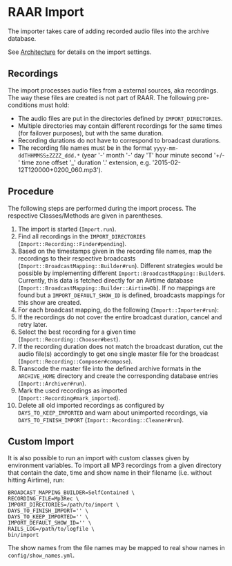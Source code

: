# RAAR Import

The importer takes care of adding recorded audio files into the archive database.

See [Architecture](architecture.md) for details on the import settings.

## Recordings

The import processes audio files from a external sources, aka recordings. The way these files are created is not part of RAAR. The following pre-conditions must hold:

* The audio files are put in the directories defined by `IMPORT_DIRECTORIES`.
* Multiple directories may contain different recordings for the same times (for failover purposes), but with the same duration.
* Recording durations do not have to correspond to broadcast durations.
* The recording file names must be in the format `yyyy-mm-ddTHHMMSS±ZZZZ_ddd.*` (year '-' month '-' day 'T' hour minute second '+/-' time zone offset '_' duration '.' extension, e.g. '2015-02-12T120000+0200_060.mp3').

## Procedure

The following steps are performed during the import process. The respective Classes/Methods are given in parentheses.

1. The import is started (`Import.run`).
1. Find all recordings in the `IMPORT_DIRECTORIES` (`Import::Recording::Finder#pending`).
1. Based on the timestamps given in the recording file names, map the recordings to their respective broadcasts (`Import::BroadcastMapping::Builder#run`). Different strategies would be possible by implementing different `Import::BroadcastMapping::Builder`s. Currently, this data is fetched directly for an Airtime database (`Import::BroadcastMapping::Builder::AirtimeDb`). If no mappings are found but a `IMPORT_DEFAULT_SHOW_ID` is defined, broadcasts mappings for this show are created.
1. For each broadcast mapping, do the following (`Import::Importer#run`):
1. If the recordings do not cover the entire broadcast duration, cancel and retry later.
1. Select the best recording for a given time (`Import::Recording::Chooser#best`).
1. If the recording duration does not match the broadcast duration, cut the audio file(s) accordingly to get one single master file for the broadcast (`Import::Recording::Composer#compose`).
1. Transcode the master file into the defined archive formats in the `ARCHIVE_HOME` directory and create the corresponding database entries (`Import::Archiver#run`).
1. Mark the used recordings as imported (`Import::Recording#mark_imported`).
1. Delete all old imported recordings as configured by `DAYS_TO_KEEP_IMPORTED` and warn about unimported recordings, via `DAYS_TO_FINISH_IMPORT` (`Import::Recording::Cleaner#run`).

## Custom Import

It is also possible to run an import with custom classes given by environment variables. To import all MP3 recordings from a given directory that contain the date, time and show name in their filename (i.e. without hitting Airtime), run:

    BROADCAST_MAPPING_BUILDER=SelfContained \
    RECORDING_FILE=Mp3Rec \
    IMPORT_DIRECTORIES=/path/to/import \
    DAYS_TO_FINISH_IMPORT='' \
    DAYS_TO_KEEP_IMPORTED='' \
    IMPORT_DEFAULT_SHOW_ID='' \
    RAILS_LOG=/path/to/logfile \
    bin/import

The show names from the file names may be mapped to real show names in `config/show_names.yml`.
